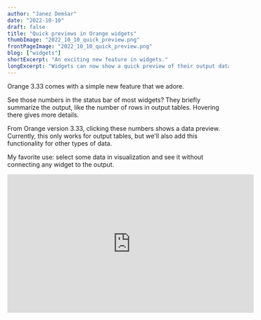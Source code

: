 ```yaml
---
author: "Janez Demšar"
date: "2022-10-10"
draft: false
title: "Quick previews in Orange widgets"
thumbImage: "2022_10_10_quick_preview.png"
frontPageImage: "2022_10_10_quick_preview.png"
blog: ["widgets"]
shortExcerpt: "An exciting new feature in widgets."
longExcerpt: "Widgets can now show a quick preview of their output data."
---
```


Orange 3.33 comes with a simple new feature that we adore.

See those numbers in the status bar of most widgets? They briefly summarize the output, like the number of rows in output tables. Hovering there gives more details.

From Orange version 3.33, clicking these numbers shows a data preview. Currently, this only works for output tables, but we'll also add this functionality for other types of data.

My favorite use: select some data in visualization and see it without connecting any widget to the output.

<iframe width="560" height="315" src="https://www.youtube.com/embed/WUhvpYk3gwY?playlist=WUhvpYk3gwY&loop=1&autoplay=1" title="YouTube video player" frameborder="0" allow="accelerometer; autoplay; clipboard-write; encrypted-media; gyroscope; picture-in-picture" allowfullscreen></iframe>
